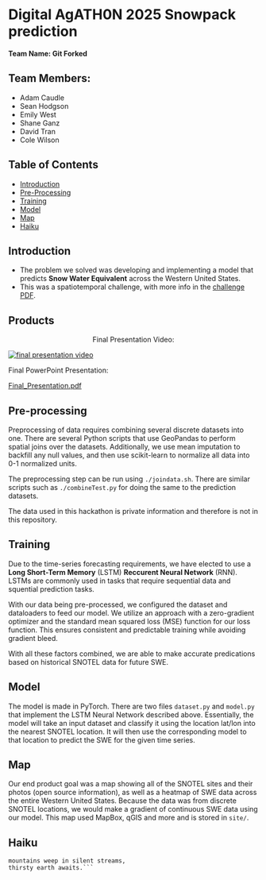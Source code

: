 # Digital AgATH0N 2025 Snowpack prediction
**Team Name: Git Forked**

## Team Members:
- Adam Caudle
- Sean Hodgson
- Emily West
- Shane Ganz
- David Tran
- Cole Wilson

## Table of Contents
- [Introduction](#introduction)
- [Pre-Processing](#pre-processing)
- [Training](#training)
- [Model](#model)
- [Map](#map)
- [Haiku](#haiku)

## Introduction
- The problem we solved was developing and implementing a model that predicts **Snow Water Equivalent** across the Western United States.
- This was a spatiotemporal challenge, with more info in the [challenge PDF](./SnowpackPredictionChallenge.pdf).

## Products

<p align=center>
Final Presentation Video:

[![final presentation video](https://img.youtube.com/vi/UXVqL-Rfepg/0.jpg)](https://www.youtube.com/watch?v=UXVqL-Rfepg)

Final PowerPoint Presentation:

[Final_Presentation.pdf](./Final_Presentation.pdf)
</p>

## Pre-processing
Preprocessing of data requires combining several discrete datasets into one. There are several Python scripts that use GeoPandas to perform spatial joins over the datasets.
Additionally, we use mean imputation to backfill any null values, and then use scikit-learn to normalize all data into 0-1 normalized units.

The preprocessing step can be run using `./joindata.sh`. There are similar scripts such as `./combineTest.py` for doing the same to the prediction datasets.

The data used in this hackathon is private information and therefore is not in this repository.

## Training
Due to the time-series forecasting requirements, we have elected to use a **Long Short-Term Memory** (LSTM) **Reccurent Neural Network** (RNN). LSTMs are commonly used in tasks that require sequential data and squential prediction tasks.

With our data being pre-processed, we configured the dataset and dataloaders to feed our model. We utilize an approach with a zero-gradient optimizer and the standard mean squared loss (MSE) function for our loss function. This ensures consistent and predictable training while avoiding gradient bleed.

With all these factors combined, we are able to make accurate predications based on historical SNOTEL data for future SWE.

## Model
The model is made in PyTorch. There are two files `dataset.py` and `model.py` that implement the LSTM Neural Network described above. Essentially, the model will take an input dataset
and classify it using the location lat/lon into the nearest SNOTEL location. It will then use the corresponding model to that location to predict the SWE for the given time series.

## Map
Our end product goal was a map showing all of the SNOTEL sites and their photos (open source information), as well as a heatmap of SWE data across the entire Western United States.
Because the data was from discrete SNOTEL locations, we would make a gradient of continuous SWE data using our model. This map used MapBox, qGIS and more and is stored in `site/`.

## Haiku
```Snow melts far too fast,
mountains weep in silent streams,
thirsty earth awaits.```
